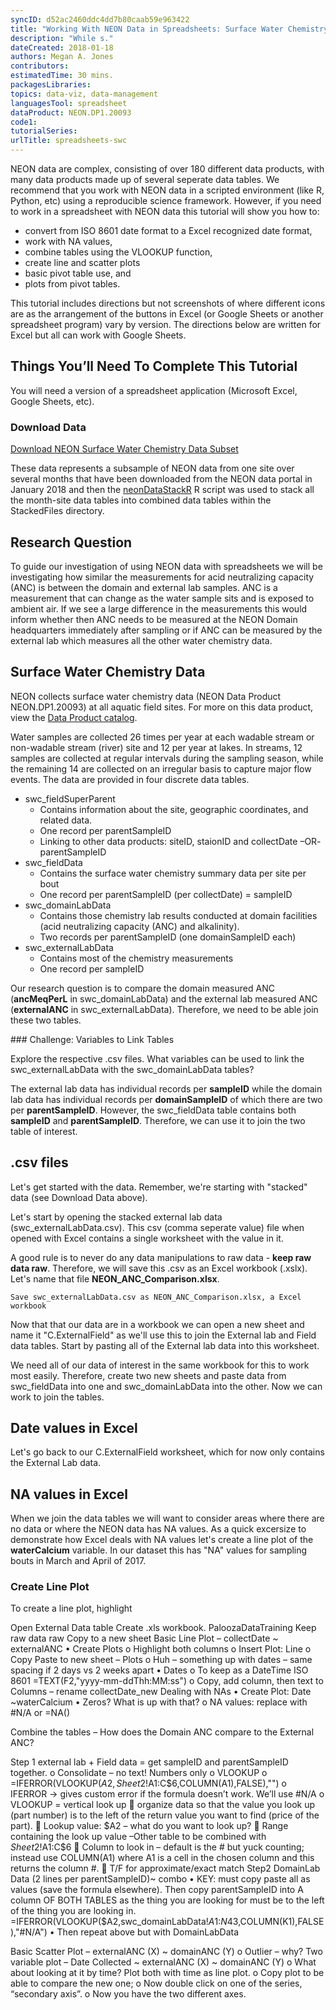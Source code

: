 ```yaml
---
syncID: d52ac2460ddc4dd7b80caab59e963422
title: "Working With NEON Data in Spreadsheets: Surface Water Chemistry Data"
description: "While s."
dateCreated: 2018-01-18
authors: Megan A. Jones
contributors: 
estimatedTime: 30 mins.
packagesLibraries: 
topics: data-viz, data-management
languagesTool: spreadsheet
dataProduct: NEON.DP1.20093
code1: 
tutorialSeries: 
urlTitle: spreadsheets-swc
---
```


NEON data are complex, consisting of over 180 different data products, with many 
data products made up of several seperate data tables. We recommend that you work
with NEON data in a scripted environment (like R, Python, etc) using a reproducible 
science framework. However, if you need to work in a spreadsheet with NEON
data this tutorial will show you how to: 

* convert from ISO 8601 date format to a Excel recognized date format,
* work with NA values,
* combine tables using the VLOOKUP function, 
* create line and scatter plots
* basic pivot table use, and
* plots from pivot tables. 

This tutorial includes directions but not screenshots of where different icons are
as the arrangement of the buttons in Excel (or Google Sheets or another 
spreadsheet program) vary by version. The directions below are written for Excel 
but all can work with Google Sheets. 

<div id="ds-objectives" markdown="1">

## Things You’ll Need To Complete This Tutorial
You will need a version of a spreadsheet application (Microsoft Excel, Google 
Sheets, etc).


### Download Data

<a href="http://www.neonscience.org/neon-water-chemistry-data-subset-prin-2016-2017" class="link--button link--arrow">
Download NEON Surface Water Chemistry Data Subset</a>

These data represents a subsample of NEON data from one site over several months 
that have been downloaded from the NEON data portal in January 2018 and then the 
<a href="http://www.neonscience.org/neonDataStackR" target="_blank"> neonDataStackR</a> R script was used to stack all 
the month-site data tables into combined data tables within the StackedFiles 
directory.

</div>

## Research Question
To guide our investigation of using NEON data with spreadsheets we will be investigating
how similar the measurements for acid neutralizing capacity (ANC) is between the domain
and external lab samples. ANC is a measurement that can change as the water sample
sits and is exposed to ambient air. If we see a large difference in the measurements
this would inform whether then ANC needs to be measured at the NEON Domain headquarters 
immediately after sampling or if ANC can be measured by the external lab which 
measures all the other water chemistry data. 


## Surface Water Chemistry Data

NEON collects surface water chemistry data (NEON Data Product NEON.DP1.20093) 
at all aquatic field sites. For more on this data product, view the 
<a href="http://data.neonscience.org/data-product-view?dpCode=DP1.20093.001" target="_blank"> Data Product catalog<a>. 

Water samples are collected 26 times per year at each wadable stream or 
non-wadable stream (river) site and 12 per year at lakes. In streams, 12 samples 
are collected at regular intervals during the sampling season, while the 
remaining 14 are collected on an irregular basis to capture major flow events.
The data are provided in four discrete data tables.

* swc_fieldSuperParent 
  + Contains information about the site, geographic coordinates, and related data.
  + One record per parentSampleID
  + Linking to other data products: siteID, staionID and  collectDate –OR- parentSampleID
* swc_fieldData
  + Contains the surface water chemistry summary data per site per bout
  + One record per parentSampleID (per collectDate) = sampleID
* swc_domainLabData 
  + Contains those chemistry lab results conducted at domain facilities (acid neutralizing capacity (ANC) and alkalinity).
  + Two records per parentSampleID (one domainSampleID each)
* swc_externalLabData
  + Contains most of the chemistry measurements
  + One record per sampleID

Our research question is to compare the domain measured ANC (**ancMeqPerL** in 
swc_domainLabData) and the external lab measured ANC (**externalANC** in 
swc_externalLabData). Therefore, we need to be able join these two tables. 

<div id="ds-challenge" markdown="1">
### Challenge: Variables to Link Tables
  
Explore the respective .csv files. What variables can be used to link the swc_externalLabData
with the swc_domainLabData tables? 

</div>

The external lab data has individual records per **sampleID** while the domain 
lab data has individual records per **domainSampleID** of which there are two
per **parentSampleID**. However, the swc_fieldData table contains both **sampleID**
 and **parentSampleID**. Therefore, we can use it to join the two table of interest. 

## .csv files

Let's get started with the data. Remember, we're starting with "stacked" data 
(see Download Data above). 

Let's start by opening the stacked external lab data (swc_externalLabData.csv). 
This csv (comma seperate value) file when opened with Excel contains a single 
worksheet with the value in it. 

A good rule is to never do any data manipulations to raw data - **keep raw data raw**. 
Therefore, we will save this .csv as an Excel workbook (.xslx). Let's name that 
file **NEON_ANC_Comparison.xlsx**. 

```
Save swc_externalLabData.csv as NEON_ANC_Comparison.xlsx, a Excel workbook

```

Now that that our data are in a workbook we can open a new sheet and name it 
"C.ExternalField" as we'll use this to join the External lab and Field data tables. 
Start by pasting all of the External lab data into this worksheet. 

We need all of our data of interest in the same workbook for this to work most 
easily. Therefore, create two new sheets and paste data from swc_fieldData into one
and swc_domainLabData into the other. Now we can work to join the tables.   

## Date values in Excel 

Let's go back to our C.ExternalField worksheet, which for now only contains the 
External Lab data. 

## NA values in Excel

When we join the data tables we will want to consider areas where there are no
data or where the NEON data has NA values. As a quick excersize to demonstrate
how Excel deals with NA values let's create a line plot of the **waterCalcium**
variable. In our dataset this has "NA" values for sampling bouts in March and 
April of 2017. 

### Create Line Plot

To create a line plot, highlight 


Open External Data table
Create .xls workbook. PaloozaDataTraining
Keep raw data raw
Copy to a new sheet
Basic Line Plot – collectDate ~ externalANC
•	Create Plots
o	Highlight both columns
o	Insert Plot: Line
o	Copy Paste to new sheet – Plots
o	Huh – something up with dates – same spacing if 2 days vs 2 weeks apart
•	Dates
o	To keep as a DateTime ISO 8601   =TEXT(F2,"yyyy-mm-ddThh:MM:ss")
o	Copy, add column, then text to Columns – rename collectDate_new
Dealing with NAs
•	Create Plot: Date ~waterCalcium
•	Zeros? What is up with that?
o	NA values: replace with   #N/A or   =NA()

Combine the tables – How does the Domain ANC compare to the External ANC? 

Step 1 external lab + Field data = get sampleID and parentSampleID together. 
o	Consolidate – no text! Numbers only 
o	VLOOKUP
o	=IFERROR(VLOOKUP($A2,Sheet2!$A$1:$C$6,COLUMN(A1),FALSE),"")
o	IFERROR -> gives custom error if the formula doesn’t work.  We’ll use #N/A
o	VLOOKUP = vertical look up 
	organize data so that the value you look up (part number) is to the left of the return value you want to find (price of the part).
	Lookup value: $A2 – what do you want to look up? 
	Range containing the look up value –Other table to be combined with $Sheet2!$A$1:$C$6
	Column to look in – default is the # but yuck counting; instead use COLUMN(A1) where A1 is a cell in the chosen column and this returns the column #. 
	T/F for approximate/exact match
Step2 DomainLab Data (2 lines per parentSampleID)~ combo
•	KEY: must copy paste all as values (save the formula elsewhere). Then copy parentSampleID into A column OF BOTH TABLES as the thing you are looking for must be to the left of the thing you are looking in. 
=IFERROR(VLOOKUP($A2,swc_domainLabData!$A$1:$N$43,COLUMN(K1),FALSE),"#N/A")
•	Then repeat above but with DomainLabData

Basic Scatter Plot – externalANC (X) ~ domainANC (Y)
o	Outlier – why? 
Two variable plot – Date Collected ~ externalANC (X) ~ domainANC (Y)
o	What about looking at it by time?  Plot both with time as line plot.
o	Copy plot to be able to compare the new one;
o	Now double click on one of the series, “secondary axis”. 
o	Now you have the two different axes.


